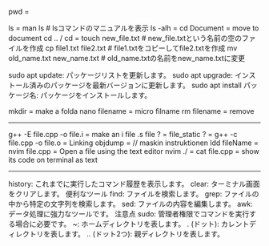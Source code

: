 pwd = 


ls = 
man ls  # lsコマンドのマニュアルを表示
ls -alh = 
cd Document = move to document
cd .. / cd = 
touch new_file.txt  # new_file.txtという名前の空のファイルを作成
cp file1.txt file2.txt  # file1.txtをコピーしてfile2.txtを作成
mv old_name.txt new_name.txt  # old_name.txtの名前をnew_name.txtに変更

sudo apt update: パッケージリストを更新します。
sudo apt upgrade: インストール済みのパッケージを最新バージョンに更新します。
sudo apt install パッケージ名: パッケージをインストールします。



mkdir = make a folda
nano filename =
micro filname
rm filename = remove

________________________________

g++ -E file.cpp -o file.i = make an i file
.s file ? = 
file_static ?  = 
g++ -c file.cpp -o file.o = Linking
objdump =  // maskin instruktionen
ldd fileName = 
nvim file.cpp = Open a file using the text editor nvim 
./ =
cat file.cpp = show its code on terminal as text


---------------------------------------

history: これまでに実行したコマンド履歴を表示します。
clear: ターミナル画面をクリアします。
便利なツール
find: ファイルを検索します。
grep: ファイルの中から特定の文字列を検索します。
sed: ファイルの内容を編集します。
awk: データ処理に強力なツールです。
注意点
sudo: 管理者権限でコマンドを実行する場合に必要です。
~: ホームディレクトリを表します。
. (ドット): カレントディレクトリを表します。
.. (ドット2つ): 親ディレクトリを表します。






